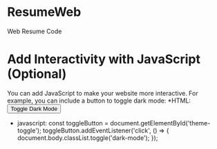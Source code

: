 # ResumeWeb
Web Resume Code


# Add Interactivity with JavaScript (Optional)
You can add JavaScript to make your website more interactive. For example, you can include a button to toggle dark mode:
*HTML:
<button id="theme-toggle">Toggle Dark Mode</button>

* javascript:
const toggleButton = document.getElementById('theme-toggle');
toggleButton.addEventListener('click', () => {
  document.body.classList.toggle('dark-mode');
});
